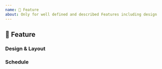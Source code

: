 ```yaml
---
name: 🚀 Feature
about: Only for well defined and described Features including design
---
```


## 🚀 Feature
<!-- Describe the Feature. -->

### Design & Layout
<!-- Attach Screenshots and Drawings. -->
<!-- Specify more details of the Feature with each Picture. -->

### Schedule
<!-- Specify timeschedule of implementation and publication. -->
